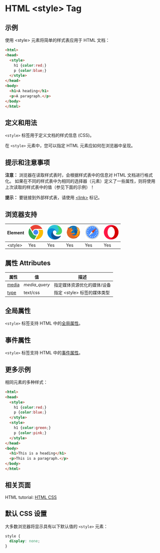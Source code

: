 HTML \<style> Tag
===

## 示例

使用 \<style> 元素将简单的样式表应用于 HTML 文档：

```html idoc:preview:iframe
<html>
<head>
  <style>
    h1 {color:red;}
    p {color:blue;}
  </style>
</head>
<body>
  <h1>A heading</h1>
  <p>A paragraph.</p>
</body>
</html>
```
<!--rehype:style=height: 130px;-->

## 定义和用法

`<style>` 标签用于定义文档的样式信息 (CSS)。

在 `<style>` 元素中，您可以指定 HTML 元素应如何在浏览器中呈现。

## 提示和注意事项

**注意：** 浏览器在读取样式表时，会根据样式表中的信息对 HTML 文档进行格式化。 如果在不同的样式表中为相同的选择器（元素）定义了一些属性，则将使用上次读取的样式表中的值（参见下面的示例）！

**提示：** 要链接到外部样式表，请使用 [\<link>](./link.md) 标记。

## 浏览器支持

| Element | ![chrome][1] | ![edge][2] | ![firefox][3] | ![safari][4] | ![opera][5] |
| ------- | --- | --- | --- | --- | --- |
| \<style> | Yes | Yes | Yes | Yes | Yes |

## 属性 Attributes

| 属性 | 值 | 描述 |
| ---- | ---- | ---- |
| [media](./style_media.md) | *media\_query* | 指定媒体资源优化的媒体/设备 |
| [type](./style_type.md)   | text/css | 指定 \<style> 标签的媒体类型 |

## 全局属性

`<style>` 标签支持 HTML 中的[全局属性](../reference/standardattributes.md)。

## 事件属性

`<style>` 标签支持 HTML 中的[事件属性](../reference/eventattributes.md)。

## 更多示例

相同元素的多种样式：

```html idoc:preview:iframe
<html>
<head>
  <style>
    h1 {color:red;}
    p {color:blue;}
  </style>
  <style>
    h1 {color:green;}
    p {color:pink;}
  </style>
</head>
<body>
  <h1>This is a heading</h1>
  <p>This is a paragraph.</p>
</body>
</html>
```
<!--rehype:style=height: 130px;-->

## 相关页面

HTML tutorial: [HTML CSS](../tutorial/css.md)

## 默认 CSS 设置

大多数浏览器将显示具有以下默认值的 `<style>` 元素：

```css
style {
  display: none;
}
```


[1]: ../assets/chrome.svg
[2]: ../assets/edge.svg
[3]: ../assets/firefox.svg
[4]: ../assets/safari.svg
[5]: ../assets/opera.svg